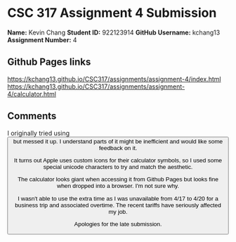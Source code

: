 # CSC 317 Assignment 4 Submission

**Name:** Kevin Chang
**Student ID:** 922123914 
**GitHub Username:** kchang13  
**Assignment Number:** 4

## Github Pages links
https://kchang13.github.io/CSC317/assignments/assignment-4/index.html
https://kchang13.github.io/CSC317/assignments/assignment-4/calculator.html

## Comments
I originally tried using <button> but messed it up. I understand parts of it might be inefficient and would like some feedback on it.

It turns out Apple uses custom icons for their calculator symbols, so I used some special unicode characters to try and match the aesthetic.

The calculator looks giant when accessing it from Github Pages but looks fine when dropped into a browser. I'm not sure why.

I wasn't able to use the extra time as I was unavailable from 4/17 to 4/20 for a business trip and associated overtime. The recent tariffs have seriously affected my job.

Apologies for the late submission.